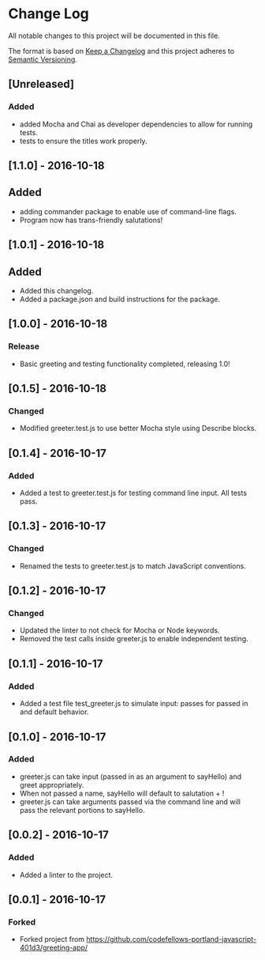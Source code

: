 # Change Log
All notable changes to this project will be documented in this file.

The format is based on [Keep a Changelog](http://keepachangelog.com/)
and this project adheres to [Semantic Versioning](http://semver.org/).

## [Unreleased]
### Added
- added Mocha and Chai as developer dependencies to allow for running tests.
- tests to ensure the titles work properly.


## [1.1.0] - 2016-10-18
## Added
- adding commander package to enable use of command-line flags.
- Program now has trans-friendly salutations!

## [1.0.1] - 2016-10-18
## Added
- Added this changelog.
- Added a package.json and build instructions for the package.

## [1.0.0] - 2016-10-18
### Release
- Basic greeting and testing functionality completed, releasing 1.0!

## [0.1.5] - 2016-10-18
### Changed
- Modified greeter.test.js to use better Mocha style using Describe blocks.

## [0.1.4] - 2016-10-17
### Added
- Added a test to greeter.test.js for testing command line input. All tests pass.

## [0.1.3] - 2016-10-17
### Changed
- Renamed the tests to greeter.test.js to match JavaScript conventions.

## [0.1.2] - 2016-10-17
### Changed
- Updated the linter to not check for Mocha or Node keywords.
- Removed the test calls inside greeter.js to enable independent testing.

## [0.1.1] - 2016-10-17
### Added
- Added a test file test_greeter.js to simulate input: passes for passed in and default behavior.

## [0.1.0] - 2016-10-17
### Added
- greeter.js can take input (passed in as an argument to sayHello) and greet appropriately.
- When not passed a name, sayHello will default to salutation + !
- greeter.js can take arguments passed via the command line and will pass the relevant portions to sayHello.

## [0.0.2] - 2016-10-17
### Added
- Added a linter to the project.

## [0.0.1] - 2016-10-17
### Forked
- Forked project from https://github.com/codefellows-portland-javascript-401d3/greeting-app/



